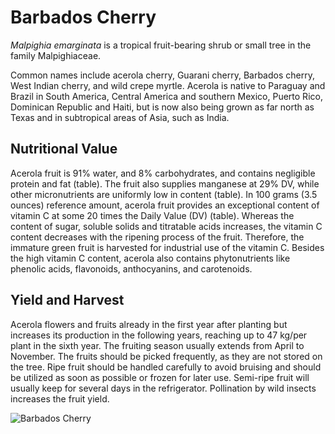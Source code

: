# Barbados Cherry

*Malpighia emarginata* is a tropical fruit-bearing shrub or small tree in the family Malpighiaceae.

Common names include acerola cherry, Guarani cherry, Barbados cherry, West Indian cherry, and wild crepe myrtle. Acerola is native to Paraguay and Brazil in South America, Central America and southern Mexico, Puerto Rico, Dominican Republic and Haiti, but is now also being grown as far north as Texas and in subtropical areas of Asia, such as India.

## Nutritional Value
Acerola fruit is 91% water, and 8% carbohydrates, and contains negligible protein and fat (table). The fruit also supplies manganese at 29% DV, while other micronutrients are uniformly low in content (table). In 100 grams (3.5 ounces) reference amount, acerola fruit provides an exceptional content of vitamin C at some 20 times the Daily Value (DV) (table). Whereas the content of sugar, soluble solids and titratable acids increases, the vitamin C content decreases with the ripening process of the fruit. Therefore, the immature green fruit is harvested for industrial use of the vitamin C. Besides the high vitamin C content, acerola also contains phytonutrients like phenolic acids, flavonoids, anthocyanins, and carotenoids.

## Yield and Harvest
Acerola flowers and fruits already in the first year after planting but increases its production in the following years, reaching up to 47 kg/per plant in the sixth year. The fruiting season usually extends from April to November. The fruits should be picked frequently, as they are not stored on the tree. Ripe fruit should be handled carefully to avoid bruising and should be utilized as soon as possible or frozen for later use. Semi-ripe fruit will usually keep for several days in the refrigerator. Pollination by wild insects increases the fruit yield.

![Barbados Cherry](https://upload.wikimedia.org/wikipedia/commons/thumb/f/f5/Malpighia_glabra_blossom_and_unripe_fruits.jpg/1920px-Malpighia_glabra_blossom_and_unripe_fruits.jpg)
